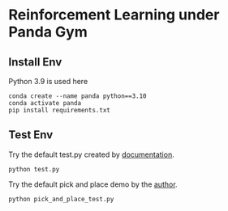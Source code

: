 Reinforcement Learning under Panda Gym
=============

Install Env
---------------
Python 3.9 is used here
    
    conda create --name panda python==3.10
    conda activate panda
    pip install requirements.txt

Test Env
---------------
Try the default test.py created by [documentation](https://panda-gym.readthedocs.io/en/latest/guide/quick_start.html).

    python test.py

Try the default pick and place demo by the [author](https://github.com/qgallouedec/panda-gym).

    python pick_and_place_test.py